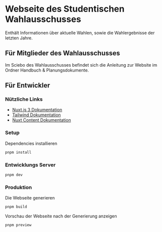 # Webseite des Studentischen Wahlausschusses

Enthält Informationen über aktuelle Wahlen, sowie die Wahlergebnisse der letzten Jahre.

## Für Mitglieder des Wahlausschusses

Im Sciebo des Wahlausschusses befindet sich die Anleitung zur Website im Ordner Handbuch & Planungsdokumente.

## Für Entwickler

### Nützliche Links

- [Nuxt.js 3 Dokumentation](https://v3.nuxtjs.org)
- [Tailwind Dokumentation](https://tailwindcss.com/)
- [Nuxt Content Dokumentation](https://content.nuxtjs.org)

### Setup

Dependencies installieren

```bash
pnpm install
```

### Entwicklungs Server

```bash
pnpm dev
```

### Produktion

Die Webseite generieren

```bash
pnpm build
```

Vorschau der Webseite nach der Generierung anzeigen

```bash
pnpm preview
```
